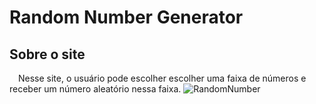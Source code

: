 # Random Number Generator
## Sobre o site
&emsp;Nesse site, o usuário pode escolher escolher uma faixa de números e receber um número aleatório nessa faixa.
![RandomNumber](https://user-images.githubusercontent.com/105115163/171521372-992b85a7-f152-48b5-8d04-16ba84769073.png)
